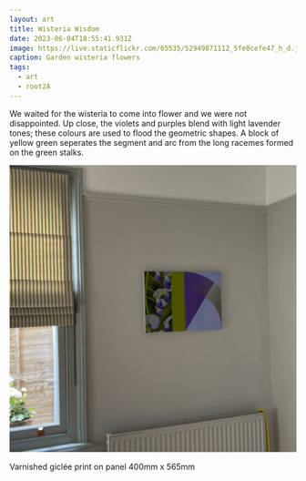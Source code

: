 ```yaml
---
layout: art
title: Wisteria Wisdom
date: 2023-06-04T18:55:41.931Z
image: https://live.staticflickr.com/65535/52949871112_5fe8cefe47_h_d.jpg
caption: Garden wisteria flowers
tags:
  - art
  - root2A
---
```

We waited for the wisteria to come into flower and we were not disappointed. Up close, the violets and purples blend with light lavender tones; these colours are used to flood the geometric shapes. A block of yellow green seperates the segment and arc from the long racemes formed on the green stalks.

![Wisteria wisdom](/uploads/img_2521.jpeg "Wisteria wisdom")

Varnished giclée print on panel 400mm x 565mm